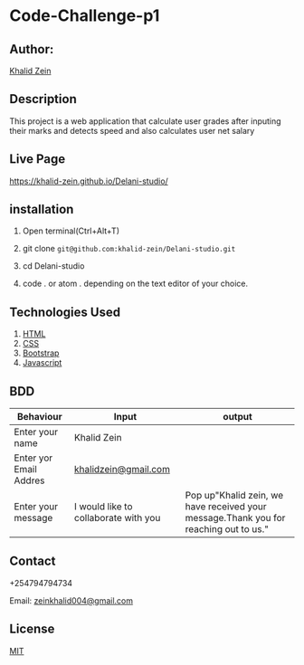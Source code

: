 # Code-Challenge-p1
## Author:

[Khalid Zein](https:yueyyt)

## Description

This project is a web application that calculate user grades after inputing their marks and detects speed and also calculates user net salary

## Live Page

https://khalid-zein.github.io/Delani-studio/

## installation

1. Open terminal(Ctrl+Alt+T)

2. git clone ```git@github.com:khalid-zein/Delani-studio.git```

3. cd Delani-studio

4. code . or atom . depending on the text editor of your choice.

## Technologies Used

1. [HTML](https://)
2. [CSS](https://)
3. [Bootstrap](https://)
4. [Javascript](https://)

## BDD

|Behaviour             | Input                                 |                                     output|
| ----------------------- | ------------------------------------- | ----------------------------------------- |
| Enter your name         |  Khalid Zein                          |                                           |
| Enter yor Email Addres  |  khalidzein@gmail.com                 |                                           |
| Enter your message      |  I would like to collaborate with you | Pop up"Khalid zein, we have received your                                                                           message.Thank you for reaching out to us."|


## Contact

+254794794734

Email: zeinkhalid004@gmail.com

## License
[MIT](https://choosealicense.com/licenses/mit/)